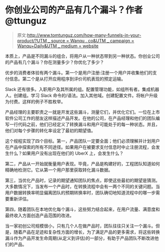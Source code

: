 # 你创业公司的产品有几个漏斗？作者@ttunguz

> 原文:[http://www.tomtunguz.com/how-many-funnels-in-your-product/?UTM _ source = Wanqu . co&UTM _ campaign = Wanqu+Daily&UTM _ medium = website](http://www.tomtunguz.com/how-many-funnels-in-your-product/?utm_source=wanqu.co&utm_campaign=Wanqu+Daily&utm_medium=website)

本质上，产品是不同漏斗的组合，将用户从一种状态带到另一种状态。你创业公司的产品有几个漏斗？你在测量多少？你优化了多少？

优步的消费者体验有两个漏斗。第一个是用户注册:注册一个用户并收集他们的支付信息。第二个是从打开应用程序到评价司机表现的预定运输。

Slack 还有很多。入职用户及其所属的组。配置管理功能，如组所有者。集成机器人。创建组。学习 Slack 命令的/语法。加入其他域。创建配置文件。将帐户升级为付费。这样的例子不胜枚举。

产品经理的主要职责之一就是开发这些漏斗，测量它们，并优化它们。一位在上市软件公司工作的朋友这样描述产品开发。在他的公司，在产品经理和他们的团队编写一行代码之前，他们已经定义了转换漏斗和用户可能处于的每一种状态。并且，他们对每个步骤的转化率设定了最初的期望值。

这个规程实现了四个目标。第一，产品团队一定要全面；他们必须理解并计划用户在产品中探索的所有不同途径。如果用户在被要求支付信息时中止注册流程，会发生什么？如果用户没有出现在他们的 UberX 上，会发生什么？

第二，产品从一开始就衡量用户表现。毕竟，产品是构建好的，工程团队知道如何精确地检测它。它从第一个用户那里获取转化漏斗数据。

第三，当优化产品时，记录的期望通知团队的焦点，即使这些最初的期望是猜测。大多数情况下，当发布一个产品时，在转换流程中会有一两个不同的关键问题。当用户数据转换率明显偏离团队的预期转换率时，团队确切地知道流程中的哪一步需要重新评估。

第四，随着团队在本地优化每个漏斗，这些努力结合起来，在用户流量、满意度和最终收入方面创造产品范围的改进。

当一家初创公司规模很小，只有几个人在做产品时，团队往往只关注一个漏斗。但是，随着产品在足迹和复杂性方面的增长，为了满足产品的更多需求，将这些转换漏斗作为产品开发生命周期(从定义到评估)的一部分，有助于产品团队不断改进他们的产品。